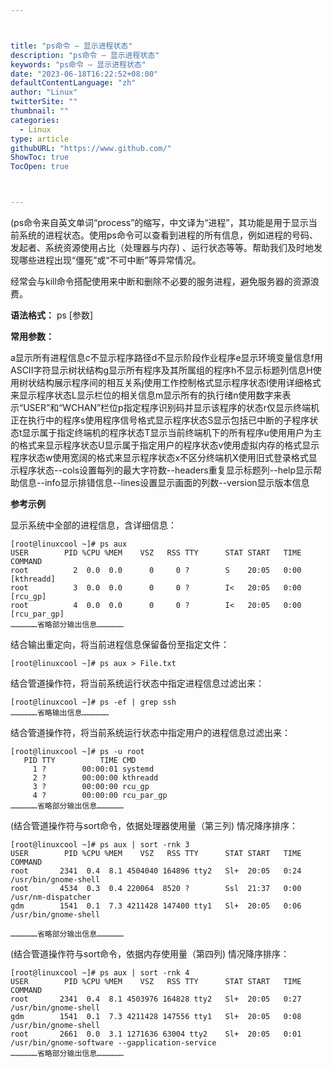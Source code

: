 ```yaml
---



title: "ps命令 – 显示进程状态"
description: "ps命令 – 显示进程状态"
keywords: "ps命令 – 显示进程状态"
date: "2023-06-18T16:22:52+08:00"
defaultContentLanguage: "zh"
author: "Linux"
twitterSite: ""
thumbnail: ""
categories:
  - Linux
type: article
githubURL: "https://www.github.com/"
ShowToc: true
TocOpen: true



---
```


(ps命令来自英文单词“process”的缩写，中文译为“进程”，其功能是用于显示当前系统的进程状态。使用ps命令可以查看到进程的所有信息，例如进程的号码、发起者、系统资源使用占比（处理器与内存) 、运行状态等等。帮助我们及时地发现哪些进程出现“僵死”或“不可中断”等异常情况。

经常会与kill命令搭配使用来中断和删除不必要的服务进程，避免服务器的资源浪费。

**语法格式：** ps [参数]

**常用参数：﻿**

a显示所有进程信息c不显示程序路径d不显示阶段作业程序e显示环境变量信息f用ASCII字符显示树状结构g显示所有程序及其所属组的程序h不显示标题列信息H使用树状结构展示程序间的相互关系j使用工作控制格式显示程序状态l使用详细格式来显示程序状态L显示栏位的相关信息m显示所有的执行绪n使用数字来表示“USER”和“WCHAN”栏位p指定程序识别码并显示该程序的状态r仅显示终端机正在执行中的程序s使用程序信号格式显示程序状态S显示包括已中断的子程序状态t显示属于指定终端机的程序状态T显示当前终端机下的所有程序u使用用户为主的格式来显示程序状态U显示属于指定用户的程序状态v使用虚拟内存的格式显示程序状态w使用宽阔的格式来显示程序状态x不区分终端机X使用旧式登录格式显示程序状态--cols设置每列的最大字符数--headers重复显示标题列--help显示帮助信息--info显示排错信息--lines设置显示画面的列数--version显示版本信息

**参考示例**

显示系统中全部的进程信息，含详细信息：

```
[root@linuxcool ~]# ps aux
USER        PID %CPU %MEM    VSZ   RSS TTY      STAT START   TIME COMMAND
root          2  0.0  0.0      0     0 ?        S    20:05   0:00 [kthreadd]
root          3  0.0  0.0      0     0 ?        I<   20:05   0:00 [rcu_gp]
root          4  0.0  0.0      0     0 ?        I<   20:05   0:00 [rcu_par_gp]
………………省略部分输出信息………………
```

结合输出重定向，将当前进程信息保留备份至指定文件：

```
[root@linuxcool ~]# ps aux > File.txt
```

结合管道操作符，将当前系统运行状态中指定进程信息过滤出来：

```
[root@linuxcool ~]# ps -ef | grep ssh
………………省略输出信息………………
```

结合管道操作符，将当前系统运行状态中指定用户的进程信息过滤出来：

```
[root@linuxcool ~]# ps -u root
   PID TTY          TIME CMD
     1 ?        00:00:01 systemd
     2 ?        00:00:00 kthreadd
     3 ?        00:00:00 rcu_gp
     4 ?        00:00:00 rcu_par_gp
………………省略部分输出信息………………
```

(结合管道操作符与sort命令，依据处理器使用量（第三列) 情况降序排序：

```
[root@linuxcool ~]# ps aux | sort -rnk 3
USER        PID %CPU %MEM    VSZ   RSS TTY      STAT START   TIME COMMAND
root       2341  0.4  8.1 4504040 164896 tty2   Sl+  20:05   0:24 /usr/bin/gnome-shell
root       4534  0.3  0.4 220064  8520 ?        Ssl  21:37   0:00 /usr/nm-dispatcher
gdm        1541  0.1  7.3 4211428 147400 tty1   Sl+  20:05   0:06 /usr/bin/gnome-shell

………………省略部分输出信息………………
```

(结合管道操作符与sort命令，依据内存使用量（第四列) 情况降序排序：

```
[root@linuxcool ~]# ps aux | sort -rnk 4
USER        PID %CPU %MEM    VSZ   RSS TTY      STAT START   TIME COMMAND
root       2341  0.4  8.1 4503976 164828 tty2   Sl+  20:05   0:27 /usr/bin/gnome-shell
gdm        1541  0.1  7.3 4211428 147556 tty1   Sl+  20:05   0:08 /usr/bin/gnome-shell
root       2661  0.0  3.1 1271636 63004 tty2    Sl+  20:05   0:01 /usr/bin/gnome-software --gapplication-service
………………省略部分输出信息………………
```
